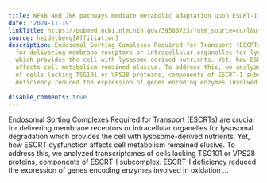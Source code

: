 ```yaml
---
title: NFκB and JNK pathways mediate metabolic adaptation upon ESCRT-I deficiency
date: '2024-11-19'
linkTitle: https://pubmed.ncbi.nlm.nih.gov/39560723/?utm_source=curl&utm_medium=rss&utm_campaign=pubmed-2&utm_content=1FakS-2QOkCT8HsMOQP1bCRQ4YzyumYOmxmF0moLsQ3dFB1E9V&fc=20220326224207&ff=20241119173556&v=2.18.0.post9+e462414
source: heidelberg[Affiliation]
description: Endosomal Sorting Complexes Required for Transport (ESCRTs) are crucial
  for delivering membrane receptors or intracellular organelles for lysosomal degradation
  which provides the cell with lysosome-derived nutrients. Yet, how ESCRT dysfunction
  affects cell metabolism remained elusive. To address this, we analyzed transcriptomes
  of cells lacking TSG101 or VPS28 proteins, components of ESCRT-I subcomplex. ESCRT-I
  deficiency reduced the expression of genes encoding enzymes involved in oxidation
  ...
disable_comments: true
---
```

Endosomal Sorting Complexes Required for Transport (ESCRTs) are crucial for delivering membrane receptors or intracellular organelles for lysosomal degradation which provides the cell with lysosome-derived nutrients. Yet, how ESCRT dysfunction affects cell metabolism remained elusive. To address this, we analyzed transcriptomes of cells lacking TSG101 or VPS28 proteins, components of ESCRT-I subcomplex. ESCRT-I deficiency reduced the expression of genes encoding enzymes involved in oxidation ...